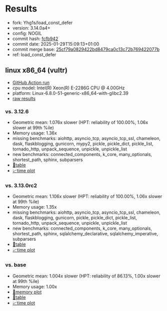# Results

- fork: Yhg1s/load_const_defer
- version: 3.14.0a4+
- config: NOGIL
- commit hash: [fcfb942](https://github.com/Yhg1s/cpython/commit/fcfb942)
- commit date: 2025-01-29T15:09:13+01:00
- commit merge base: [25cf79a0829422bd8479ca0c13c72b769422077b](https://github.com/python/cpython/commit/25cf79a0829422bd8479ca0c13c72b769422077b)
- ref: load_const_defer

## linux x86_64 (vultr)

- [GitHub Action run](https://github.com/facebookexperimental/free-threading-benchmarking/actions/runs/13033173935)
- cpu model: Intel(R) Xeon(R) E-2286G CPU @ 4.00GHz
- platform: Linux-6.8.0-51-generic-x86_64-with-glibc2.39
- [raw results](bm-20250129-vultr-x86_64-Yhg1s-load_const_defer-3.14.0a4%2B-fcfb942.json)

### vs. 3.12.6

- Geometric mean: 1.076x slower (HPT: reliability of 100.00%, 1.06x slower at 99th %ile)
- Memory usage: 1.36x
- missing benchmarks: aiohttp, asyncio_tcp, asyncio_tcp_ssl, chameleon, dask, flaskblogging, gunicorn, mypy2, pickle, pickle_dict, pickle_list, tornado_http, unpack_sequence, unpickle, unpickle_list
- new benchmarks: connected_components, k_core, many_optionals, shortest_path, sphinx, subparsers
- [📄table](bm-20250129-vultr-x86_64-Yhg1s-load_const_defer-3.14.0a4%2B-fcfb942-vs-3.12.6.md)
- [📈time plot](bm-20250129-vultr-x86_64-Yhg1s-load_const_defer-3.14.0a4%2B-fcfb942-vs-3.12.6.svg)

### vs. 3.13.0rc2

- Geometric mean: 1.106x slower (HPT: reliability of 100.00%, 1.06x slower at 99th %ile)
- Memory usage: 1.35x
- missing benchmarks: aiohttp, asyncio_tcp, asyncio_tcp_ssl, chameleon, dask, flaskblogging, gunicorn, pickle, pickle_dict, pickle_list, tornado_http, unpack_sequence, unpickle, unpickle_list
- new benchmarks: connected_components, k_core, many_optionals, shortest_path, sphinx, sqlalchemy_declarative, sqlalchemy_imperative, subparsers
- [📄table](bm-20250129-vultr-x86_64-Yhg1s-load_const_defer-3.14.0a4%2B-fcfb942-vs-3.13.0rc2.md)
- [📈time plot](bm-20250129-vultr-x86_64-Yhg1s-load_const_defer-3.14.0a4%2B-fcfb942-vs-3.13.0rc2.svg)

### vs. base

- Geometric mean: 1.004x slower (HPT: reliability of 86.13%, 1.00x slower at 99th %ile)
- Memory usage: 1.00x
- [🧠memory plot](bm-20250129-vultr-x86_64-Yhg1s-load_const_defer-3.14.0a4%2B-fcfb942-vs-base-mem.svg)
- [📄table](bm-20250129-vultr-x86_64-Yhg1s-load_const_defer-3.14.0a4%2B-fcfb942-vs-base.md)
- [📈time plot](bm-20250129-vultr-x86_64-Yhg1s-load_const_defer-3.14.0a4%2B-fcfb942-vs-base.svg)

